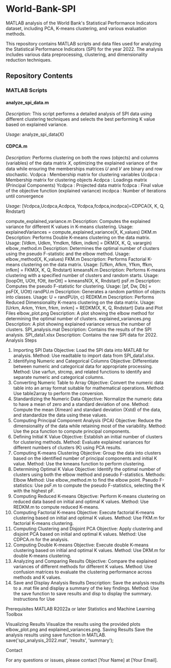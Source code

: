 # World-Bank-SPI
MATLAB analysis of the World Bank's Statistical Performance Indicators dataset, including PCA, K-means clustering, and various evaluation methods.

This repository contains MATLAB scripts and data files used for analyzing the Statistical Performance Indicators (SPI) for the year 2022. The analysis includes various data preprocessing, clustering, and dimensionality reduction techniques.

## Repository Contents

### MATLAB Scripts

#### analyze_spi_data.m

_Description:_ This script performs a detailed analysis of SPI data using different clustering techniques and selects the best performing K value based on explained variance.

_Usage:_ analyze_spi_data(X)

#### CDPCA.m

_Description:_ Performs clustering on both the rows (objects) and columns (variables) of the data matrix 𝑋, optimizing the explained variance of the data while ensuring the memberships matrices 𝑈 and 𝑉 are binary and row stochastic.
Vcdpca : Membership matrix for clustering variables
Ucdpca : Membership matrix for clustering objects
Acdpca : Loadings matrix (Principal Components)
Ycdpca : Projected data matrix
fcdpca : Final value of the objective function (explained variance)
incdpca : Number of iterations until convergence

_Usage:_ [Vcdpca,Ucdpca,Acdpca, Ycdpca,fcdpca,incdpca]=CDPCA(X, K, Q, Rndstart)

compute_explained_variance.m
Description: Computes the explained variance for different K values in K-means clustering.
Usage: explainedVariances = compute_explained_variance(X, K_values)
DKM.m
Description: Performs Double K-means clustering on the data matrix.
Usage: [Vdkm, Udkm, Ymdkm, fdkm, indkm] = DKM(X, K, Q, varargin)
elbow_method.m
Description: Determines the optimal number of clusters using the pseudo F-statistic and the elbow method.
Usage: elbow_method(X, K_values)
FKM.m
Description: Performs Factorial K-means clustering on the data matrix.
Usage: [Ufkm, Afkm, Yfkm, ffkm, infkm] = FKM(X, K, Q, Rndstart)
kmeansN.m
Description: Performs K-means clustering with a specified number of clusters and random starts.
Usage: [loopOtt, UOtt, fOtt, iterOtt] = kmeansN(X, K, Rndstart)
psF.m
Description: Computes the pseudo F-statistic for clustering.
Usage: [pf, Dw, Db] = psF(X, UOtt)
randPU.m
Description: Generates a random partition of objects into classes.
Usage: U = randPU(n, c)
REDKM.m
Description: Performs Reduced Dimensionality K-means clustering on the data matrix.
Usage: [Urkm, Arkm, Yrkm, frkm, inrkm] = REDKM(X, K, Q, Rndstart)
Data and Plot Files
elbow_plot.png
Description: A plot showing the elbow method for determining the optimal number of clusters.
explained_variances.png
Description: A plot showing explained variance versus the number of clusters.
SPI_analysis.mat
Description: Contains the results of the SPI analysis.
SPI_data1.xlsx
Description: Contains the raw SPI data for 2022.
Analysis Steps

1. Importing SPI Data
Objective: Load the SPI data into MATLAB for analysis.
Method: Use readtable to import data from SPI_data1.xlsx.
2. Identifying Numeric and Categorical Columns
Objective: Differentiate between numeric and categorical data for appropriate processing.
Method: Use varfun, strcmp, and related functions to identify and separate numeric and categorical columns.
3. Converting Numeric Table to Array
Objective: Convert the numeric data table into an array format suitable for mathematical operations.
Method: Use table2array to perform the conversion.
4. Standardizing the Numeric Data
Objective: Normalize the numeric data to have a mean of zero and a standard deviation of one.
Method: Compute the mean (Xmean) and standard deviation (Xstd) of the data, and standardize the data using these values.
5. Computing Principal Component Analysis (PCA)
Objective: Reduce the dimensionality of the data while retaining most of the variability.
Method: Use the pca function to compute principal components.
6. Defining Initial K Value
Objective: Establish an initial number of clusters for clustering methods.
Method: Evaluate explained variances for different numbers of clusters (K) using PCA results.
7. Computing K-means Clustering
Objective: Group the data into clusters based on the identified number of principal components and initial K value.
Method: Use the kmeans function to perform clustering.
8. Determining Optimal K Value
Objective: Identify the optimal number of clusters using both the elbow method and pseudo F-statistics.
Methods:
Elbow Method: Use elbow_method.m to find the elbow point.
Pseudo F-statistics: Use psF.m to compute the pseudo F-statistics, selecting the K with the highest pF.
9. Computing Reduced K-means
Objective: Perform K-means clustering on reduced data based on initial and optimal K values.
Method: Use REDKM.m to compute reduced K-means.
10. Computing Factorial K-means
Objective: Execute factorial K-means clustering based on initial and optimal K values.
Method: Use FKM.m for factorial K-means clustering.
11. Computing Clustering and Disjoint PCA
Objective: Apply clustering and disjoint PCA based on initial and optimal K values.
Method: Use CDPCA.m for the analysis.
12. Computing Double K-means
Objective: Execute double K-means clustering based on initial and optimal K values.
Method: Use DKM.m for double K-means clustering.
13. Analyzing and Comparing Results
Objective: Compare the explained variances of different methods for different K values.
Method: Use confusion matrices to evaluate the clustering performance across methods and K values.
14. Save and Display Analysis Results
Description: Save the analysis results to a .mat file and display a summary of the key findings.
Method: Use the save function to save results and disp to display the summary.
Instructions for Use

Prerequisites
MATLAB R2022a or later
Statistics and Machine Learning Toolbox



Visualizing Results
Visualize the results using the provided plots elbow_plot.png and explained_variances.png.
Saving Results
Save the analysis results using save function in MATLAB.
save('spi_analysis_2022.mat', 'results', 'summary');


Contact

For any questions or issues, please contact [Your Name] at [Your Email].
